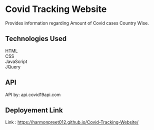 # Covid Tracking Website
Provides information regarding Amount of Covid cases Country Wise.

##  Technologies Used
HTML<br>
CSS<br>
JavaScript<br>
JQuery<br>

##  API
API by: api.covid19api.com

##  Deployement Link
Link :  https://harmonpreet012.github.io/Covid-Tracking-Website/
